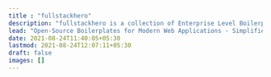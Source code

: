 ```yaml
---
title : "fullstackhero"
description: "fullstackhero is a collection of Enterprise Level Boilerplates for Modern Web Applications that gets you started with premium application development in no-time!"
lead: "Open-Source Boilerplates for Modern Web Applications - Simplified"
date: 2021-08-24T11:40:05+05:30
lastmod: 2021-08-24T12:07:11+05:30
draft: false
images: []
---
```

